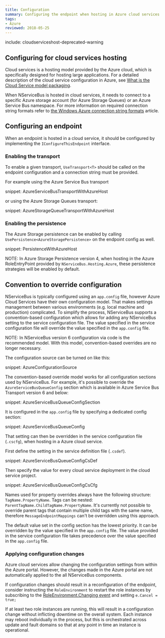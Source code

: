 ```yaml
---
title: Configuration
summary: Configuring the endpoint when hosting in Azure cloud services
tags:
- Azure
reviewed: 2018-05-25
---
```


include: cloudserviceshost-deprecated-warning

## Configuring for cloud services hosting

Cloud services is a hosting model provided by the Azure cloud, which is specifically designed for hosting large applications. For a detailed description of the cloud service configuration in Azure, see [What is the Cloud Service model packaging](https://docs.microsoft.com/en-us/azure/cloud-services/cloud-services-model-and-package).

When NServiceBus is hosted in cloud services, it needs to connect to a specific Azure storage account (for Azure Storage Queues) or an Azure Service Bus namespace. For more information on required connection string formats refer to [the Windows Azure connection string formats](https://www.connectionstrings.com/windows-azure/) article.


## Configuring an endpoint

When an endpoint is hosted in a cloud service, it should be configured by implementing the `IConfigureThisEndpoint` interface.


### Enabling the transport

To enable a given transport, `UseTransport<T>` should be called on the endpoint configuration and a connection string must be provided.

For example using the Azure Service Bus transport

snippet: AzureServiceBusTransportWithAzureHost

or using the Azure Storage Queues transport:

snippet: AzureStorageQueueTransportWithAzureHost


### Enabling the persistence

The Azure Storage persistence can be enabled by calling `UsePersistence<AzureStoragePersistence>` on the endpoint config as well.

snippet: PersistenceWithAzureHost

NOTE: In Azure Storage Persistence version 4, when hosting in the Azure RoleEntryPoint provided by `NServiceBus.Hosting.Azure`, these persistence strategies will be enabled by default.


## Convention to override configuration

NServiceBus is typically configured using an `app.config` file, however Azure Cloud Services have their own configuration model. That makes settings management between various environments (e.g. local machine and production) complicated. To simplify the process, NServiceBus supports a convention-based configuration which allows for adding any NServiceBus setting to the service configuration file. The value specified in the service configuration file will override the value specified in the `app.config` file.

NOTE: In NServiceBus version 6 configuration via code is the recommended model. With this model, convention-based overrides are no longer necessary.

The configuration source can be turned on like this:

snippet: AzureConfigurationSource

The convention-based override model works for all configuration sections used by NServiceBus. For example, it's possible to override the `AzureServiceBusQueueConfig` section which is available in Azure Service Bus Transport version 6 and below:

snippet: AzureServiceBusQueueConfigSection

It is configured in the `app.config` file by specifying a dedicated config section:

snippet: AzureServiceBusQueueConfig

That setting can then be overridden in the service configuration file (`.cscfg`), when hosting in a Azure cloud service.

First define the setting in the service definition file (`.csdef`).

snippet: AzureServiceBusQueueConfigCsDef

Then specify the value for every cloud service deployment in the cloud service project.

snippet: AzureServiceBusQueueConfigCsCfg

Names used for property overrides always have the following structure:  `TagName.PropertyName`. Tags can be nested: `ParentTagName.ChildTagName.PropertyName`. It's currently not possible to override parent tags that contain multiple child tags with the same name, therefore `MessageEndpointMappings` can't be overridden using this approach.

The default value set in the config section has the lowest priority. It can be overridden by the value specified in the `app.config` file. The value provided in the service configuration file takes precedence over the value specified in the `app.config` file.


### Applying configuration changes

Azure cloud services allow changing the configuration settings from within the Azure portal. However, the changes made in the Azure portal are not automatically applied to the all NServiceBus components.

If configuration changes should result in a reconfiguration of the endpoint, consider instructing the `RoleEnvironment` to restart the role instances by subscribing to the [RoleEnvironment.Changing event](https://msdn.microsoft.com/en-us/library/microsoft.windowsazure.serviceruntime.roleenvironment.changing.aspx) and setting `e.Cancel = true;`

If at least two role instances are running, this will result in a configuration change without inflicting downtime on the overall system. Each instance may reboot individually in the process, but this is orchestrated across update and fault domains so that at any point in time an instance is operational.
